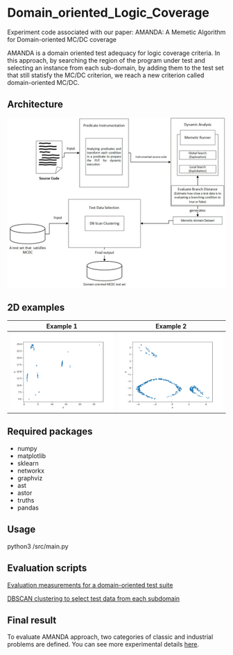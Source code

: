 # Domain_oriented_Logic_Coverage

Experiment code associated with our paper:
AMANDA: A Memetic Algorithm for Domain-oriented MC/DC coverage

AMANDA is a domain oriented test adequacy for logic coverage criteria. In this approach, by searching the region of the program under test and selecting an instance from each sub-domain, by adding them to the test set that still statisfy the MC/DC criterion, we reach a new criterion called domain-oriented MC/DC.

## Architecture
![alt text](/AMANDA_diagram.jpg)

## 2D examples
Example 1                                        |  Example 2
:-----------------------------------------------:|:-----------------------------------------------:
![Alt text](/ex1.gif)                            |  ![Alt text](/ex2.gif)


## Required packages
- numpy
- matplotlib
- sklearn
- networkx
- graphviz
- ast
- astor
- truths
- pandas

## Usage
python3 /src/main.py

## Evaluation scripts
[Evaluation measurements for a domain-oriented test suite](/Evaluation%20measurements.ipynb)

[DBSCAN clustering to select test data from each subdomain](/Postprocessing.ipynb)

## Final result
To evaluate AMANDA approach, two categories of classic and industrial problems are defined. You can see more experimental details [here](https://www.dropbox.com/home/AMANDA).
